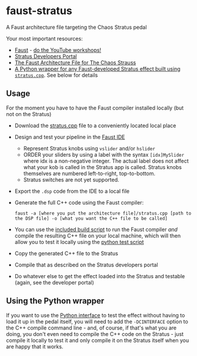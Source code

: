 # faust-stratus
A Faust architecture file targeting the Chaos Stratus pedal

Your most important resources:

* [Faust](https://faust.grame.fr/) - [do the YouTube workshops!](https://ccrma.stanford.edu/~rmichon/faustWorkshops/course2015)
* [Stratus Developers Portal](https://github.com/chaosaudio/Dev-Portal)
* [The Faust Architecture File for The Chaos Strauss](./stratus.cpp)
* [A Python wrapper for any Faust-developed Stratus effect built using `stratus.cpp`](./stratus.py). See below for details

## Usage
For the moment you have to have the Faust compiler installed locally (but not on the Stratus)

* Download the [stratus.cpp](./stratus.cpp) file to a conveniently located local place
* Design and test your pipeline in the [Faust IDE](https://faustide.grame.fr/)
  * Represent Stratus knobs using `vslider` and/or `hslider`
  * ORDER your sliders by using a label with the syntax `[idx]MySlider` where idx is a non-negative
    integer. The actual label does not affect what your kob is called in the Stratus app is called. 
	Stratus knobs themselves are numbered left-to-right, top-to-bottom.
  * Stratus switches are not yet supported.
* Export the `.dsp` code from the IDE to a local file
* Generate the full C++ code using the Faust compiler:

   ```
   faust -a [where you put the architecture file]/stratus.cpp [path to the DSP file] -o [what you want the C++ file to be called]
   ```
* You can use the [included build script](resources/build-effect.sh) to run the Faust compiler _and_ compile the resulting C++ file 
  on your local machine, which will then allow you to test it locally using the [python test script](./stratus.py)

* Copy the generated C++ file to the Stratus
* Compile that as described on the Stratus developers portal
* Do whatever else to get the effect loaded into the Stratus and testable (again, see the developer portal)

## Using the Python wrapper
If you want to use the [Python interface](./stratus.py) to test the effect without having to load it up in 
the pedal itself, you will need to add the `-DCINTERFACE` option to the C++ compile command line - and, 
of course, if that's what you are doing, you don't even need to compile the C++ code on the Stratus - just 
compile it locally to test it and only compile it on the Stratus itself when you are happy that it works.
